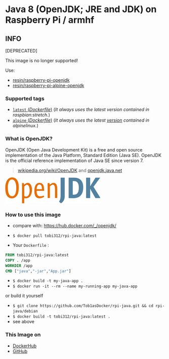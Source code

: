 # Java 8 (OpenJDK; JRE and JDK) on Raspberry Pi / armhf

## INFO 

[DEPRECATED]  

This image is no longer supported!  

Use:  
* [resin/raspberry-pi-openjdk](https://hub.docker.com/r/resin/raspberry-pi-openjdk/)
* [resin/raspberry-pi-alpine-openjdk](https://hub.docker.com/r/resin/raspberry-pi-alpine-openjdk/)

### Supported tags
-	[`latest` (*Dockerfile*)](https://github.com/Tob1asDocker/rpi-java/blob/master/debian/Dockerfile) (*It always uses the latest version contained in raspbian:stretch.*)
-	[`alpine` (*Dockerfile*)](https://github.com/Tob1asDocker/rpi-java/blob/master/alpine/Dockerfile) (*It always uses the latest [version](https://pkgs.alpinelinux.org/package/v3.6/community/armhf/openjdk8) contained in alpinelinux.*)

### What is OpenJDK?
OpenJDK (Open Java Development Kit) is a free and open source implementation of the Java Platform, Standard Edition (Java SE). OpenJDK is the official reference implementation of Java SE since version 7.
> [wikipedia.org/wiki/OpenJDK](http://en.wikipedia.org/wiki/OpenJDK) and [openjdk.java.net](http://openjdk.java.net/)

![logo](https://raw.githubusercontent.com/docker-library/docs/master/openjdk/logo.png)

### How to use this image

* compare with: https://hub.docker.com/_/openjdk/

* ``` $ docker pull tobi312/rpi-java:latest ```
* Your ``` Dockerfile ``` :
```Dockerfile
FROM tobi312/rpi-java:latest
COPY . /app
WORKDIR /app
CMD ["java","-jar","App.jar"]
```
* ``` $ docker build -t my-java-app . ```
* ``` $ docker run -it --rm --name my-running-app my-java-app ```

or build it yourself
* ``` $ git clone https://github.com/Tob1asDocker/rpi-java.git && cd rpi-java/debian ```
* ``` $ docker build -t tobi312/rpi-java:latest . ``` 
* see above

### This Image on
* [DockerHub](https://hub.docker.com/r/tobi312/rpi-java/)
* [GitHub](https://github.com/Tob1asDocker/rpi-java)
